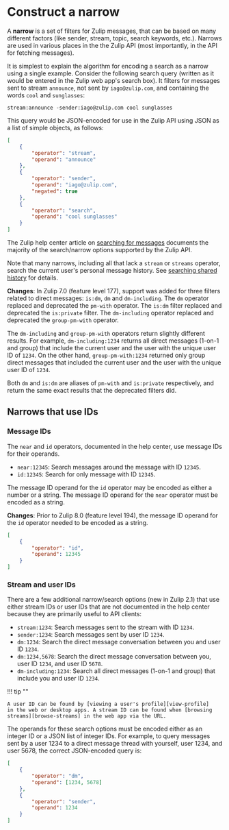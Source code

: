 # Construct a narrow

A **narrow** is a set of filters for Zulip messages, that can be based
on many different factors (like sender, stream, topic, search
keywords, etc.). Narrows are used in various places in the the Zulip
API (most importantly, in the API for fetching messages).

It is simplest to explain the algorithm for encoding a search as a
narrow using a single example. Consider the following search query
(written as it would be entered in the Zulip web app's search box).
It filters for messages sent to stream `announce`, not sent by
`iago@zulip.com`, and containing the words `cool` and `sunglasses`:

```
stream:announce -sender:iago@zulip.com cool sunglasses
```

This query would be JSON-encoded for use in the Zulip API using JSON
as a list of simple objects, as follows:

```json
[
    {
        "operator": "stream",
        "operand": "announce"
    },
    {
        "operator": "sender",
        "operand": "iago@zulip.com",
        "negated": true
    },
    {
        "operator": "search",
        "operand": "cool sunglasses"
    }
]
```

The Zulip help center article on [searching for messages](/help/search-for-messages)
documents the majority of the search/narrow options supported by the
Zulip API.

Note that many narrows, including all that lack a `stream` or `streams`
operator, search the current user's personal message history. See
[searching shared history](/help/search-for-messages#searching-shared-history)
for details.

**Changes**: In Zulip 7.0 (feature level 177), support was added
for three filters related to direct messages: `is:dm`, `dm` and
`dm-including`. The `dm` operator replaced and deprecated the
`pm-with` operator. The `is:dm` filter replaced and deprecated
the `is:private` filter. The `dm-including` operator replaced and
deprecated the `group-pm-with` operator.

The `dm-including` and `group-pm-with` operators return slightly
different results. For example, `dm-including:1234` returns all
direct messages (1-on-1 and group) that include the current user
and the user with the unique user ID of `1234`. On the other hand,
`group-pm-with:1234` returned only group direct messages that included
the current user and the user with the unique user ID of `1234`.

Both `dm` and `is:dm` are aliases of `pm-with` and `is:private`
respectively, and return the same exact results that the deprecated
filters did.

## Narrows that use IDs

### Message IDs

The `near` and `id` operators, documented in the help center, use message
IDs for their operands.

* `near:12345`: Search messages around the message with ID `12345`.
* `id:12345`: Search for only message with ID `12345`.

The message ID operand for the `id` operator may be encoded as either a
number or a string. The message ID operand for the `near` operator must
be encoded as a string.

**Changes**: Prior to Zulip 8.0 (feature level 194), the message ID
operand for the `id` operator needed to be encoded as a string.


```json
[
    {
        "operator": "id",
        "operand": 12345
    }
]
```

### Stream and user IDs

There are a few additional narrow/search options (new in Zulip 2.1)
that use either stream IDs or user IDs that are not documented in the
help center because they are primarily useful to API clients:

* `stream:1234`: Search messages sent to the stream with ID `1234`.
* `sender:1234`: Search messages sent by user ID `1234`.
* `dm:1234`: Search the direct message conversation between
  you and user ID `1234`.
* `dm:1234,5678`: Search the direct message conversation between
  you, user ID `1234`, and user ID `5678`.
* `dm-including:1234`: Search all direct messages (1-on-1 and group)
  that include you and user ID `1234`.

!!! tip ""

    A user ID can be found by [viewing a user's profile][view-profile]
    in the web or desktop apps. A stream ID can be found when [browsing
    streams][browse-streams] in the web app via the URL.

The operands for these search options must be encoded either as an
integer ID or a JSON list of integer IDs. For example, to query
messages sent by a user 1234 to a direct message thread with yourself,
user 1234, and user 5678, the correct JSON-encoded query is:

```json
[
    {
        "operator": "dm",
        "operand": [1234, 5678]
    },
    {
        "operator": "sender",
        "operand": 1234
    }
]
```

[view-profile]: /help/view-someones-profile
[browse-streams]: /help/browse-and-subscribe-to-streams
